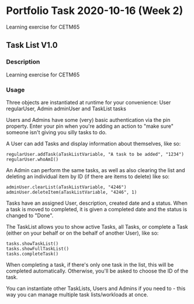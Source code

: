 # Portfolio Task 2020-10-16 (Week 2)

Learning exercise for CETM65

## Task List V1.0

### Description

Learning exercise for CETM65

### Usage

Three objects are instantiated at runtime for your convenience: User regularUser, Admin adminUser and TaskList tasks

Users and Admins have some (very) basic authentication via the pin property. Enter your pin when you're adding an action to "make sure" someone isn't giving you silly tasks to do.

A User can add Tasks and display information about themselves, like so:

```
regularUser.addTask(aTaskListVariable, "A task to be added", "1234")
regularUser.whoAmI()
```

An Admin can perform the same tasks, as well as also clearing the list and deleting an individual item by ID (if there are items to delete) like so:

```
adminUser.clearList(aTaskListVariable, "4246")
adminUser.deleteItem(aTaskListVariable, "4246", 1)
```

Tasks have an assigned User, description, created date and a status. When a task is moved to completed, it is given a completed date and the status is changed to "Done".

The TaskList allows you to show active Tasks, all Tasks, or complete a Task (either on your behalf or on the behalf of another User), like so:

```
tasks.showTaskList()
tasks.showFullTaskList()
tasks.completeTask()
```

When completing a task, if there's only one task in the list, this will be completed automatically. Otherwise, you'll be asked to choose the ID of the task.

You can instantiate other TaskLists, Users and Admins if you need to - this way you can manage multiple task lists/workloads at once.